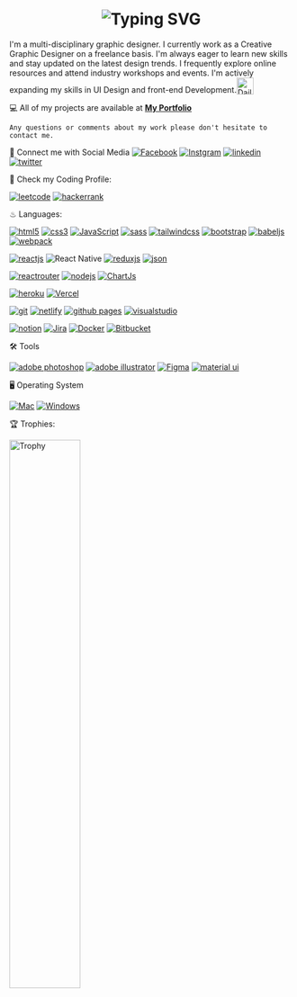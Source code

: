 
<h1 align='center'color='white' >
<img src="https://readme-typing-svg.demolab.com?font=Fira+Code&weight=600&size=22&pause=1000&color=3F00F7&random=false&width=535&lines=%E2%9C%A8%2CNamaste!+Welcome+to+my+GitHub+Profile%F0%9F%8C%9F" alt="Typing SVG" />
</h1>

   I'm a multi-disciplinary graphic designer. I currently work as a Creative Graphic Designer on a freelance basis.
I'm always eager to learn new skills and stay updated on the latest design trends. I frequently explore online resources and attend industry workshops and events. I'm actively expanding my skills in UI Design and front-end Development.<img style="vertical-align: bottom" src="[https://sachinpavale.github.io/](https://sachinpavale.github.io/)" alt="Daily Coding" width="30" />



 💻 All of my projects are available at **[My Portfolio](https://sachinpavale.github.io/)**
       
    Any questions or comments about my work please don't hesitate to contact me. 





🔰 Connect me with Social Media
[![Facebook](https://img.shields.io/badge/Gmail-D14836?style=for-the-badge&logo=instgram&logoColor=white)](https://www.facebook.com/sachin.pavale)
[![Instgram](https://img.shields.io/badge/Gmail-D14836?style=for-the-badge&logo=instgram&logoColor=white)](https://www.instagram.com/sachin.pavale/)
[![linkedin](https://img.shields.io/badge/LinkedIn-0077B5?style=for-the-badge&logo=linkedin&logoColor=white)](https://www.linkedin.com/in//)
[![twitter](https://img.shields.io/badge/Twitter-1DA1F2?style=for-the-badge&logo=twitter&logoColor=white)](https://twitter.com/)





🎃 Check my Coding Profile:

[![leetcode](https://img.shields.io/badge/-LeetCode-FFA116?style=for-the-badge&logo=LeetCode&logoColor=black)](https://www.leetcode.com/)
[![hackerrank](https://img.shields.io/badge/-Hackerrank-2EC866?style=for-the-badge&logo=HackerRank&logoColor=white)](https://www.hackerrank.com/)




♨ Languages:

[![html5](https://img.shields.io/badge/HTML5-E34F26?style=for-the-badge&logo=html5&logoColor=white)](https://www.w3.org/html/)
[![css3](https://img.shields.io/badge/CSS3-1572B6?style=for-the-badge&logo=css3&logoColor=white)](https://www.w3schools.com/css/)
[![JavaScript](https://img.shields.io/badge/JavaScript-323330?style=for-the-badge&logo=javascript&logoColor=F7DF1E)](https://developer.mozilla.org/en-US/docs/Web/JavaScript)
[![sass](https://img.shields.io/badge/Sass-CC6699?style=for-the-badge&logo=sass&logoColor=white)](https://sass-lang.com)
[![tailwindcss](https://img.shields.io/badge/Tailwind_CSS-38B2AC?style=for-the-badge&logo=tailwind-css&logoColor=white)](https://tailwindcss.com/)
[![bootstrap](https://img.shields.io/badge/Bootstrap-563D7C?style=for-the-badge&logo=bootstrap&logoColor=white)](https://getbootstrap.com)
[![babeljs](https://img.shields.io/badge/Babel-F9DC3E?style=for-the-badge&logo=babel&logoColor=white)](https://babeljs.io/)
[![webpack](https://img.shields.io/badge/Webpack-8DD6F9?style=for-the-badge&logo=Webpack&logoColor=white)](https://webpack.js.org)

[![reactjs](https://img.shields.io/badge/React-20232A?style=for-the-badge&logo=react&logoColor=61DAFB)](https://reactjs.org/)
![React Native](https://img.shields.io/badge/react_native-%2320232a.svg?style=for-the-badge&logo=react&logoColor=%2361DAFB)
[![reduxjs](https://img.shields.io/badge/Redux-593D88?style=for-the-badge&logo=redux&logoColor=white)](https://redux.js.org)
[![json](https://img.shields.io/badge/json-5E5C5C?style=for-the-badge&logo=json&logoColor=white)](https://www.json.org/)

[![reactrouter](https://img.shields.io/badge/React_Router-CA4245?style=for-the-badge&logo=react-router&logoColor=white)](https://reactrouter.com/en/main)
[![nodejs](https://img.shields.io/badge/Node.js-339933?style=for-the-badge&logo=nodedotjs&logoColor=white)](https://nodejs.org)
[![ChartJs](https://img.shields.io/badge/Chart.js-FF6384?style=for-the-badge&logo=chartdotjs&logoColor=white)](https://www.chartjs.org/)

[![heroku](https://img.shields.io/badge/Heroku-430098?style=for-the-badge&logo=heroku&logoColor=white)](https://www.heroku.com/)
[![Vercel](https://img.shields.io/badge/Vercel-000000?style=for-the-badge&logo=vercel&logoColor=white)](https://vercel.com/)

[![git](https://img.shields.io/badge/GIT-E44C30?style=for-the-badge&logo=git&logoColor=white)](https://git-scm.com/)
[![netlify](https://img.shields.io/badge/Netlify-00C7B7?style=for-the-badge&logo=netlify&logoColor=white)](https://www.netlify.com/)
[![github pages](https://img.shields.io/badge/GitHub%20Pages-222222?style=for-the-badge&logo=GitHub%20Pages&logoColor=white)](https://pages.github.com/)
[![visualstudio](https://img.shields.io/badge/VSCode-0078D4?style=for-the-badge&logo=visual%20studio%20code&logoColor=white)](https://code.visualstudio.com/)

[![notion](https://img.shields.io/badge/Notion-000000?style=for-the-badge&logo=notion&logoColor=white)](https://www.notion.so/)
[![Jira](https://img.shields.io/badge/jira-%230A0FFF.svg?style=for-the-badge&logo=jira&logoColor=white)](https://www.atlassian.com/software/jira)
[![Docker](https://img.shields.io/badge/Docker-2CA5E0?style=for-the-badge&logo=docker&logoColor=white)](https://www.docker.com/)
[![Bitbucket](https://img.shields.io/badge/Bitbucket-0747a6?style=for-the-badge&logo=bitbucket&logoColor=white)](https://bitbucket.org/)





🛠 Tools


[![adobe photoshop](https://img.shields.io/badge/Adobe%20Photoshop-31A8FF?style=for-the-badge&logo=Adobe%20Photoshop&logoColor=black)](https://www.adobe.com/in/products/photoshop.html)
[![adobe illustrator](https://img.shields.io/badge/Adobe%20Illustrator-31A8FF?style=for-the-badge&logo=Adobe%20Illustrator&logoColor=black)](https://www.adobe.com/in/products/photoshop.html)
[![Figma](https://img.shields.io/badge/figma-%23F24E1E.svg?style=for-the-badge&logo=figma&logoColor=white)](https://www.figma.com/)
[![material ui](https://img.shields.io/badge/Material%20UI-007FFF?style=for-the-badge&logo=mui&logoColor=white)](https://mui.com/)




🖥 Operating System

[![Mac](https://img.shields.io/badge/Ios-0078D6?style=for-the-badge&logo=apple&logoColor=white)](https://www.microsoft.com/)
[![Windows](https://img.shields.io/badge/Windows-0078D6?style=for-the-badge&logo=windows&logoColor=white)](https://www.microsoft.com/)




🏆 Trophies:

<a href="https://github.com/ryo-ma/github-profile-trophy"></a>
<img width="50%" alt="Trophy" src="https://github-profile-trophy.vercel.app/?username=sachinpavale&row=4&theme=onedark&no-frame=true" />


